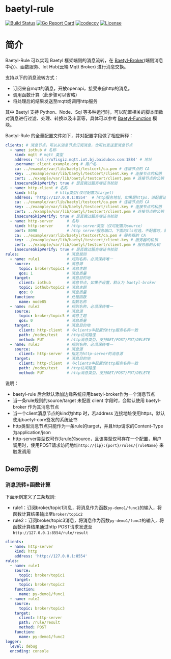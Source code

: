 baetyl-rule
========

[![Build Status](https://travis-ci.org/baetyl/baetyl-rule.svg?branch=master)](https://travis-ci.org/baetyl/baetyl-rule)
[![Go Report Card](https://goreportcard.com/badge/github.com/baetyl/baetyl-rule)](https://goreportcard.com/report/github.com/baetyl/baetyl-rule) 
[![codecov](https://codecov.io/gh/baetyl/baetyl-rule/branch/master/graph/badge.svg)](https://codecov.io/gh/baetyl/baetyl-rule)
[![License](https://img.shields.io/github/license/baetyl/baetyl-rule.svg)](./LICENSE)

# 简介

Baetyl-Rule 可以实现 Baetyl 框架端侧的消息流转，在 [Baetyl-Broker](https://github.com/baetyl/baetyl-broker)(端侧消息中心)、函数服务、Iot Hub(云端 Mqtt Broker) 进行消息交换。

支持以下的消息流转方式：
- 订阅来自mqtt的消息，开放openapi，接受来自http的消息。
- 调用函数计算（此步骤可以省略）
- 将处理后的结果发送至mqtt或调用http服务

其中 Baetyl 支持 Python、Node、Sql 等多种运行时，可以配置相关的脚本函数对消息进行过滤、处理、转换以及丰富等，具体可以参考 [Baetyl-Function](https://github.com/baetyl/baetyl-function) 模块。

Baetyl-Rule 的全量配置文件如下，并对配置字段做了相应解释：

```yaml
clients: # 消息节点，可以从消息节点订阅消息，也可以发送至消息节点
  - name: iothub # 名称
    kind: mqtt # mqtt 类型
    address: 'ssl://u7isgiz.mqtt.iot.bj.baidubce.com:1884' # 地址
    username: client.example.org # 用户名
    ca: ../example/var/lib/baetyl/testcert/ca.pem # 连接节点的 CA
    key: ../example/var/lib/baetyl/testcert/client.key # 连接节点的私钥
    cert: ../example/var/lib/baetyl/testcert/client.pem # 连接节点的公钥
    insecureSkipVerify: true # 是否跳过服务端证书校验
  - name: http-client # 名称
    kind: http        # http类型(仅可配置为target)
    address: 'http://127.0.0.1:8554'  # http服务地址，如果是https，请配置证书，否则默认使用系统证书
    ca: ../example/var/lib/baetyl/testcert/ca.pem # 连接节点的 CA
    key: ../example/var/lib/baetyl/testcert/client.key # 连接节点的私钥
    cert: ../example/var/lib/baetyl/testcert/client.pem # 连接节点的公钥
    insecureSkipVerify: true # 是否跳过服务端证书校验
  - name: http-server      # 名称
    kind: http-server      # http-server类型（仅可配置为source）
    port: 8090             # http server服务端口，下面的tls可选，不配置时，默认为http服务
    ca: ../example/var/lib/baetyl/testcert/ca.pem # 服务器的 CA
    key: ../example/var/lib/baetyl/testcert/client.key # 服务器的私钥
    cert: ../example/var/lib/baetyl/testcert/client.pem # 服务器的公钥
    insecureSkipVerify: true # 是否跳过服务端证书校验
rules:                     # 消息规则
  - name: rule1            # 规则名称，必须保持唯一
    source:                # 消息源
      topic: broker/topic1 # 消息主题
      qos: 1               # 消息质量
    target:                # 消息目的地
      client: iothub       # 消息节点，如果不设置，默认为 baetyl-broker
      topic: iothub/topic2 # 消息主题
      qos: 0               # 消息质量
    function:              # 处理函数
      name: node85         # 函数名称
  - name: rule2            # 规则名称，必须保持唯一
    source:                # 消息源
      topic: broker/topic5 # 消息主题
      qos: 0               # 消息质量
    target:                # 消息目的地
      client: http-client  # 与clients中配置的http服务名称一致
      path: /nodes/test    # http访问路径
      method: PUT          # http消息类型，支持GET/POST/PUT/DELETE
  - name: rule3            # 规则名称，必须保持唯一
    source:                # 消息源
      client: http-server  # 指定为http-server的消息源
    target:                # 消息目的地
      client: http-client  # 与clients中配置的http服务名称一致
      path: /nodes/test    # http访问路径
      method: PUT          # http消息类型，支持GET/POST/PUT/DELETE
```

说明：

- baetyl-rule 后台默认添加边缘系统应用baetyl-broker作为一个消息节点
- 当一条rule规则的source/target 未配置 client 字段时，会默认使用 baetyl-broker 作为其消息节点
- 当一个client消息节点的kind为http 时，若address 连接地址使用https，默认使用baetyl-core签发的系统证书
- http类型消息节点只能作为一条rule的target，并且http请求的Content-Type为application/json
- http-server类型仅可作为rule的source，且该类型仅可存在一个配置，用户调用时，使用POST请求访问地址`http://{ip}:{port}/rules/{ruleName}` 来触发调用

## Demo示例

### 消息流转+函数计算

下面示例定义了三条规则:

- rule1：订阅broker/topic1消息，将消息作为函数`py-demo1/func1`的输入，将函数计算结果输出至`broker/topic2`
- rule2：订阅broker/topic3消息，将消息作为函数`py-demo1/func2`的输入，将函数计算结果通过http POST请求发送至`http://127.0.0.1:8554/rule/result`

```yaml
clients:
  - name: http-server
    kind: http
    address: 'http://127.0.0.1:8554'
rules:
  - name: rule1
    source:
      topic: broker/topic1
    target:
      topic: broker/topic2
    function:
      name: py-demo1/func1
  - name: rule2
    source:
      topic: broker/topic3
    target:
      client: http-server
      path: /rule/result
      method: POST
    function:
      name: py-demo1/func2
logger:
  level: debug
  encoding: console
```
